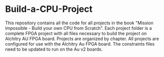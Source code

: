 # Build-a-CPU-Project
This repository contains all the code for all projects in the book "Mission Impossible - Build your own CPU from Scratch".
Each project folder is a complete FPGA project with all files necessary to build the project on Alchitry AU FPGA board.
Projects are organized by chapter.  All projects are configured for use with the Alchitry Au FPGA board.   The constraints files need to be updated to run on the Au v2 boards.
